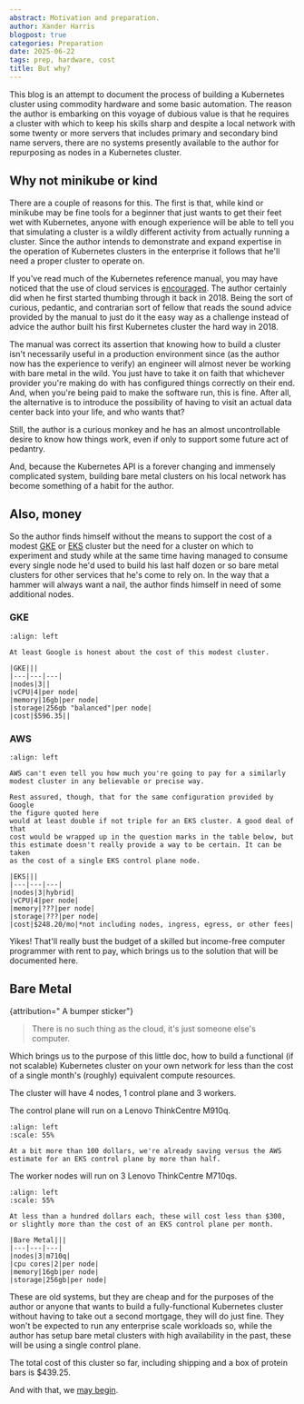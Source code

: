 ```yaml
---
abstract: Motivation and preparation.
author: Xander Harris
blogpost: true
categories: Preparation
date: 2025-06-22
tags: prep, hardware, cost
title: But why?
---
```


This blog is an attempt to document the process of building a Kubernetes
cluster using commodity hardware and some basic automation. The reason
the author is embarking on this voyage of dubious value is that he
requires a cluster with which to keep his skills sharp and despite
a local network with some twenty or more servers that includes primary
and secondary bind name servers, there are no systems presently available
to the author for repurposing as nodes in a Kubernetes cluster.

## Why not minikube or kind

There are a couple of reasons for this. The first is that, while kind or
minikube may be fine tools for a beginner that just wants to get their
feet wet with Kubernetes, anyone with enough experience will be able to
tell you that simulating a cluster is a wildly different activity from
actually running a cluster. Since the author intends to demonstrate
and expand expertise in the operation of Kubernetes clusters in the
enterprise it follows that he'll need a proper cluster to operate on.

If you've read much of the Kubernetes reference manual, you may have noticed
that the use of cloud services is [encouraged](https://kubernetes.io/docs/setup/production-environment/#production-considerations).
The author certainly did when he first started thumbing through it back in 2018.
Being the sort of curious, pedantic, and contrarian sort of fellow
that reads the sound advice provided by the manual to just do it the easy way
as a challenge instead of advice the author built his first Kubernetes cluster
the hard way in 2018.

The manual was correct its assertion that knowing how to build a cluster
isn't necessarily useful in a production environment since (as the author
now has the experience to verify) an engineer will almost never be working
with bare metal in the wild. You just have to take it on faith that whichever
provider you're making do with has configured things correctly on their end.
And, when you're being paid to make the software run, this is fine. After all,
the alternative is to introduce the possibility of having to visit an actual
data center back into your life, and who wants that?

Still, the author is a curious monkey and he has an almost uncontrollable desire
to know how things work, even if only to support some future act of pedantry.

And, because the Kubernetes API is a forever changing and immensely complicated
system, building bare metal clusters on his local network has become something
of a habit for the author.

## Also, money

So the author finds himself without the means to support the cost of a
modest
[GKE](https://cloud.google.com/products/calculator?dl=CjhDaVF5WkRRd1pEZGtZUzA1TWpreUxUUTVZVFF0WWpSaU5TMWtPVEl4T1RNNE5HVTBZVGtRQVE9PRAPGiRDMkMwRjlBOS1GMjNFLTQ2RTMtQjZDMS0zN0ZDMkJEMDQ4QjY)
or [EKS](https://calculator.aws/#/estimate?id=8a9dd9e17e7d31f7a717c6759ae6ab4eef2ed112)
cluster but the need for a cluster on which to experiment and study
while at the same time having managed to consume every single node
he'd used to build his last half dozen or so bare metal clusters for
other services that he's come to rely on. In the way that a hammer
will always want a nail, the author finds himself in need of some
additional nodes.

### GKE

```{figure} /_static/img/readme/gke-estimate.png
:align: left

At least Google is honest about the cost of this modest cluster.

|GKE|||
|---|---|---|
|nodes|3||
|vCPU|4|per node|
|memory|16gb|per node|
|storage|256gb "balanced"|per node|
|cost|$596.35||
```

### AWS

```{figure} /_static/img/readme/eks-estimate.png
:align: left

AWS can't even tell you how much you're going to pay for a similarly
modest cluster in any believable or precise way.

Rest assured, though, that for the same configuration provided by Google
the figure quoted here
would at least double if not triple for an EKS cluster. A good deal of that
cost would be wrapped up in the question marks in the table below, but
this estimate doesn't really provide a way to be certain. It can be taken
as the cost of a single EKS control plane node.

|EKS|||
|---|---|---|
|nodes|3|hybrid|
|vCPU|4|per node|
|memory|???|per node|
|storage|???|per node|
|cost|$248.20/mo|*not including nodes, ingress, egress, or other fees|
```

Yikes! That'll really bust the budget of a skilled but income-free
computer programmer with rent to pay, which brings us to the solution
that will be documented here.

## Bare Metal

{attribution=" A bumper sticker"}
> There is no such thing as the cloud, it's just someone else's computer.

Which brings us to the purpose of this little doc, how to build a
functional (if not scalable) Kubernetes cluster on your own network
for less than the cost of a single month's (roughly) equivalent
compute resources.

The cluster will have 4 nodes, 1 control plane and 3 workers.

The control plane will run on a Lenovo ThinkCentre M910q.

```{figure} /_static/img/readme/control-plane-node.png
:align: left
:scale: 55%

At a bit more than 100 dollars, we're already saving versus the AWS
estimate for an EKS control plane by more than half.
```

The worker nodes will run on 3 Lenovo ThinkCentre M710qs.

```{figure} /_static/img/readme/worker-node.png
:align: left
:scale: 55%

At less than a hundred dollars each, these will cost less than $300,
or slightly more than the cost of an EKS control plane per month.

|Bare Metal|||
|---|---|---|
|nodes|3|m710q|
|cpu cores|2|per node|
|memory|16gb|per node|
|storage|256gb|per node|
```

These are old systems, but they are cheap and for the purposes of
the author or anyone that wants to build a fully-functional Kubernetes
cluster without having to take out a second mortgage, they will do just
fine. They won't be expected to run any enterprise scale workloads so,
while the author has setup bare metal clusters with high availability
in the past, these will be using a single control plane.

The total cost of this cluster so far, including shipping and a box
of protein bars is $439.25.

And with that, we [may begin](/index.md).
